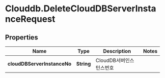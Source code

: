 # Clouddb.DeleteCloudDBServerInstanceRequest

## Properties
Name | Type | Description | Notes
------------ | ------------- | ------------- | -------------
**cloudDBServerInstanceNo** | **String** | CloudDB서버인스턴스번호 | 


